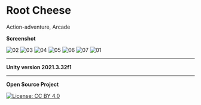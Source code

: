 # Root Cheese
Action-adventure, Arcade

**Screenshot**

![02](https://github.com/Gongpai/Root_Cheese/assets/31787868/5fe2b277-85de-4c83-9051-cfe0b61a1d64)
![03](https://github.com/Gongpai/Root_Cheese/assets/31787868/bde802f1-c637-489e-8e44-140b8c0706ac)
![04](https://github.com/Gongpai/Root_Cheese/assets/31787868/63e522dc-d174-4882-90b7-9994d66d5590)
![05](https://github.com/Gongpai/Root_Cheese/assets/31787868/54358ff4-c438-4823-8828-3c0d74e3db19)
![06](https://github.com/Gongpai/Root_Cheese/assets/31787868/cf0ce539-1612-49ba-b9e9-7e77ab24a81e)
![07](https://github.com/Gongpai/Root_Cheese/assets/31787868/ca62f4bf-2d9b-4751-9f15-14ce176d9680)
![01](https://github.com/Gongpai/Root_Cheese/assets/31787868/067b757d-de03-4c3d-aa34-68cc9e636397)

---
**Unity version 2021.3.32f1**

---
**Open Source Project**

[![License: CC BY 4.0](https://licensebuttons.net/l/by/4.0/80x15.png)](http://creativecommons.org/licenses/by/4.0/)
